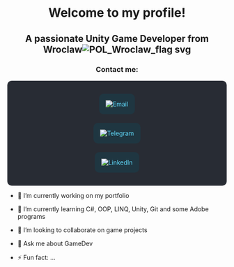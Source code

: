# <p align="center">Welcome to my profile!</p>

## <p align="center">A passionate Unity Game Developer from Wroclaw![POL_Wroclaw_flag svg](https://github.com/DevRushOfficial/DevRushOfficial/assets/119656956/464b1a7a-8b1d-49a1-96ce-47c42abf24b9)
</p>

### <p align="center">Contact me:</p>

<div align="center" style="display: flex; flex-direction: column; align-items: center; background-color: #282c34; padding: 20px; border-radius: 10px;">

  <a href="mailto:artemmelnykov29@gmail.com" style="text-decoration: none; color: #61dafb; padding: 15px; background-color: #1f3641; border-radius: 10px; margin: 10px;">
    <img src="https://img.shields.io/badge/Email-Contact%20Me-red?style=flat-square&logo=gmail" alt="Email">
  </a>

  <a href="https://t.me/Zi0on" style="text-decoration: none; color: #61dafb; padding: 15px; background-color: #1f3641; border-radius: 10px; margin: 10px;">
    <img src="https://img.shields.io/badge/Telegram-Chat-blue?style=flat-square&logo=telegram" alt="Telegram">
  </a>

  <a href="https://www.linkedin.com/in/artem-melnykov-376b92282" style="text-decoration: none; color: #61dafb; padding: 15px; background-color: #1f3641; border-radius: 10px; margin: 10px;">
    <img src="https://img.shields.io/badge/LinkedIn-Profile-blue?style=flat-square&logo=linkedin" alt="LinkedIn">
  </a>

</div>

- 🔭 I’m currently working on my portfolio

- 🌱 I’m currently learning C#, OOP, LINQ, Unity, Git and some Adobe programs

- 👯 I’m looking to collaborate on game projects
- 💬 Ask me about GameDev
- ⚡ Fun fact: ...
